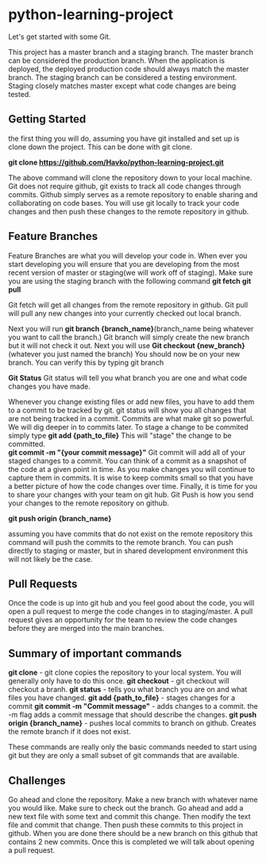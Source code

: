 # python-learning-project

Let's get started with some Git.

This project has a master branch and a staging branch.  The master branch can be considered the production branch.  When the application is deployed, the deployed production code should always match the master branch.  The staging branch can be considered a testing environment. Staging closely matches master except what code changes are being tested.

## Getting Started
the first thing you will do, assuming you have git installed and set up is clone down the project.  This can be done with git clone.  

**git clone https://github.com/Havko/python-learning-project.git**

The above command will clone the repository down to your local machine.  Git does not require github, git exists to track all code changes through commits.  Github simply serves as a remote repository to enable sharing and collaborating on code bases.  You will use git locally to track your code changes and then push these changes to the remote repository in github.

## Feature Branches
Feature Branches are what you will develop your code in.  When ever you start developing you will ensure that you are developing from the most recent version of master or staging(we will work off of staging).  Make sure you are using the staging branch with the following command
**git fetch**
**git pull**

Git fetch will get all changes from the remote repository in github.  Git pull will pull any new changes into your currently checked out local branch.

Next you will run 
**git branch {branch_name}**(branch_name being whatever you want to call the branch.)
Git branch will simply create the new branch but it will not check it out.  Next you will use 
**Git checkout {new_branch}**(whatever you just named the branch)
You should now be on your new branch.  You can verify this by typing git branch

**Git Status**
Git status will tell you what branch you are one and what code changes you have made.  

Whenever you change existing files or add new files, you have to add them to a commit to be tracked by git.  git status will show you all changes that are not being tracked in a commit.  Commits are what make git so powerful.  We will dig deeper in to commits later. To stage a change to be commited simply type
**git add {path_to_file}**
This will "stage" the change to be committed.  
**git commit -m "{your commit message}"**
Git commit will add all of your staged changes to a commit.  You can think of a commit as a snapshot of the code at a given point in time.  As you make changes you will continue to capture them in commits.  It is wise to keep commits small so that you have a better picture of how the code changes over time.  Finally, it is time for you to share your changes with your team on git hub.  Git Push is how you send your changes to the remote repository on github.  

**git push origin {branch_name}**

assuming you have commits that do not exist on the remote repository this command will push the commits to the remote branch.  You can push directly to staging or master, but in shared development environment this will not likely be the case.  

## Pull Requests
Once the code is up into git hub and you feel good about the code, you will open a pull request to merge the code changes in to staging/master.  A pull request gives an opportunity for the team to review the code changes before they are merged into the main branches.

## Summary of important commands
**git clone** - git clone copies the repository to your local system.  You will generally only have to do this once.
**git checkout** - git checkout will checkout a branh.
**git status** - tells you what branch you are on and what files you have changed.
**git add {path_to_file}** - stages changes for a commit 
**git commit -m "Commit message"** - adds changes to a commit.  the -m flag adds a commit message that should describe the changes.
**git push origin {branch_name}** - pushes local commits to branch on github.  Creates the remote branch if it does not exist.

These commands are really only the basic commands needed to start using git but they are only a small subset of git commands that are available.

## Challenges
Go ahead and clone the repository.  Make a new branch with whatever name you would like.  Make sure to check out the branch.  Go ahead and add a new text file with some text and commit this change.  Then modify the text file and commit that change.  Then push these commits to this project in github.  When you are done there should be a new branch on this github that contains 2 new commits.  Once this is completed we will talk about opening a pull request.
